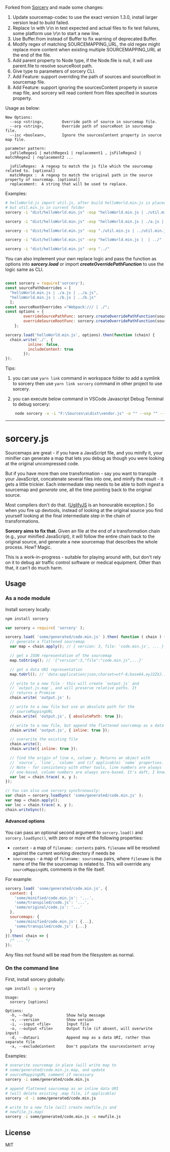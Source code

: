 Forked from [Sorcery](https://github.com/Rich-Harris/sorcery) and made some changes:
1. Update sourcemap-codec to use the exact version 1.3.0, install larger version lead to build failed.
2. Replace \n with \r\n in test expected and actual files to fix test failures, some platform use \r\n to start a new line.
3. Use Buffer.from instead of Buffer to fix warning of deprecated Buffer.
4. Modify regex of matching SOURCEMAPPING_URL, the old regex might replace more content when existing multiple SOURCEMAPPING_URL at the end of the file.
5. Add parent property to Node type, if the Node.file is null, it will use parent.file to resolve sourceRoot path.
6. Give type to parameters of sorcery CLI.
7. Add Feature: support overriding the path of sources and sourceRoot in sourcemap file. 
8. Add Feature: support ignoring the sourcesContent property in source map file, and sorcery will read content from files specified in sources property.

Usage as below:

```
New Options:
  --osp <string>,        Override path of source in sourcemap file.    
  --orp <string>,        Override path of sourceRoot in sourcemap file.
  --isc <boolean>,       Ignore the sourcesContent property in source map file.

parameter pattern:
  jsFileRegex1 | matchRegex1 | replacement1 , jsFileRegex2 | matchRegex2 | replacement2 ...

  jsFileRegex:  A regexp to match the js file which the sourcemap related to. [optional] 
  matchRegex :  A regexp to match the original path in the source property of sourcemap. [optional]
  replacement:  A string that will be used to replace.
```
Examples:

```bash
# helloWorld.js import util.js, after build helloWorld.min.js is placed in dist folder 
# but util.min.js in current folder
sorcery -i "dist/helloWorld.min.js" -osp "helloWorld.min.js | ./util.min.js | ../util.min.js"

sorcery -i "dist/helloWorld.min.js" -osp "helloWorld.min.js | ./a.js | ../a.js , helloWorld.min.js | ./b.js | ../b.js"

sorcery -i "dist/helloWorld.min.js" -osp "./util.min.js | ../util.min.js"

sorcery -i "dist/helloWorld.min.js" -orp "helloWorld.min.js |  | ../"

sorcery -i "dist/helloWorld.min.js" -orp "../"

```

You can also implement your own replace logic and pass the function as options into ***sorcery.load*** or import ***createOverridePathFunction*** to use the logic same as CLI.

```js

const sorcery = require('sorcery');
const sourcePathOverrides = [
  "helloWorld.min.js | ./a.js | ../a.js",
  "helloWorld.min.js | ./b.js | ../b.js"
  ];
const sourceRootOverrides ="Webpack:/// | ./";
const options = {
		overrideSourcePathFunc: sorcery.createOverridePathFunction(sourcePathOverrides),
		overrideSourceRootFunc: sorcery.createOverridePathFunction(sourceRootOverrides)
	};

sorcery.load('helloWorld.min.js', options).then(function (chain) {
  chain.write('./', {
          inline: false,
          includeContent: true
        });
});

```

Tips:
1. you can use `yarn link` command in workspace folder to add a symlink to sorcery then use `yarn link sorcery` command in other project to use sorcery.
2. you can execute below command in VSCode Javascript Debug Terminal to debug sorcery:

   ```bash
    node sorcery -x -i "F:\Sources\a\dist\vendor.js" -o "" --osp "" --orp "dist/[^.]+.js$ | .+ | ../"
   ```


-----------------------------------------------------------------
# sorcery.js

Sourcemaps are great - if you have a JavaScript file, and you minify it, your minifier can generate a map that lets you debug as though you were looking at the original uncompressed code.

But if you have more than one transformation - say you want to transpile your JavaScript, concatenate several files into one, and minify the result - it gets a little trickier. Each intermediate step needs to be able to both *ingest* a sourcemap and *generate* one, all the time pointing back to the original source.

Most compilers don't do that. ([UglifyJS](https://github.com/mishoo/UglifyJS2) is an honourable exception.) So when you fire up devtools, instead of looking at the original source you find yourself looking at the final intermediate step in the chain of transformations.

**Sorcery aims to fix that.** Given an file at the end of a transformation chain (e.g., your minified JavaScript), it will follow the entire chain back to the original source, and generate a new sourcemap that describes the whole process. How? Magic.

This is a work-in-progress - suitable for playing around with, but don't rely on it to debug air traffic control software or medical equipment. Other than that, it can't do much harm.


## Usage

### As a node module

Install sorcery locally:

```bash
npm install sorcery
```

```js
var sorcery = require( 'sorcery' );

sorcery.load( 'some/generated/code.min.js' ).then( function ( chain ) {
  // generate a flattened sourcemap
  var map = chain.apply(); // { version: 3, file: 'code.min.js', ... }

  // get a JSON representation of the sourcemap
  map.toString(); // '{"version":3,"file":"code.min.js",...}'

  // get a data URI representation
  map.toUrl(); // 'data:application/json;charset=utf-8;base64,eyJ2ZXJ...'

  // write to a new file - this will create `output.js` and
  // `output.js.map`, and will preserve relative paths. It
  // returns a Promise
  chain.write( 'output.js' );

  // write to a new file but use an absolute path for the
  // sourceMappingURL
  chain.write( 'output.js', { absolutePath: true });

  // write to a new file, but append the flattened sourcemap as a data URI
  chain.write( 'output.js', { inline: true });

  // overwrite the existing file
  chain.write();
  chain.write({ inline: true });

  // find the origin of line x, column y. Returns an object with
  // `source`, `line`, `column` and (if applicable) `name` properties.
  // Note - for consistency with other tools, line numbers are always
  // one-based, column numbers are always zero-based. It's daft, I know.
  var loc = chain.trace( x, y );
});

// You can also use sorcery synchronously:
var chain = sorcery.loadSync( 'some/generated/code.min.js' );
var map = chain.apply();
var loc = chain.trace( x, y );
chain.writeSync();
```

#### Advanced options

You can pass an optional second argument to `sorcery.load()` and `sorcery.loadSync()`, with zero or more of the following properties:

* `content` - a map of `filename: contents` pairs. `filename` will be resolved against the current working directory if needs be
* `sourcemaps` - a map of `filename: sourcemap` pairs, where `filename` is the name of the file the sourcemap is related to. This will override any `sourceMappingURL` comments in the file itself.

For example:

```js
sorcery.load( 'some/generated/code.min.js', {
  content: {
    'some/minified/code.min.js': '...',
    'some/transpiled/code.js': '...',
    'some/original/code.js': '...'
  },
  sourcemaps: {
    'some/minified/code.min.js': {...},
    'some/transpiled/code.js': {...}
  }
}).then( chain => {
  /* ... */
});
```

Any files not found will be read from the filesystem as normal.

### On the command line

First, install sorcery globally:

```bash
npm install -g sorcery
```

```
Usage:
  sorcery [options]

Options:
  -h, --help               Show help message
  -v, --version            Show version
  -i, --input <file>       Input file
  -o, --output <file>      Output file (if absent, will overwrite input)
  -d, --datauri            Append map as a data URI, rather than separate file
  -x, --excludeContent     Don't populate the sourcesContent array
```

Examples:

```bash
# overwrite sourcemap in place (will write map to
# some/generated/code.min.js.map, and update
# sourceMappingURL comment if necessary
sorcery -i some/generated/code.min.js

# append flattened sourcemap as an inline data URI
# (will delete existing .map file, if applicable)
sorcery -d -i some/generated/code.min.js

# write to a new file (will create newfile.js and
# newfile.js.map)
sorcery -i some/generated/code.min.js -o newfile.js
```


## License

MIT
